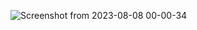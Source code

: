 ![Screenshot from 2023-08-08 00-00-34](https://github.com/tokitou-san/instagram-app/assets/114811070/405478b2-312e-4bed-9d78-fd8179231c8a)
